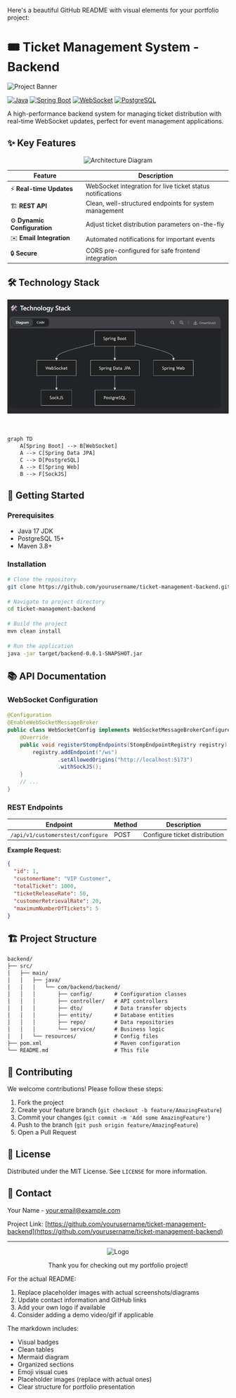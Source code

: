 Here's a beautiful GitHub README with visual elements for your portfolio project:

# 🎟️ Ticket Management System - Backend

![Project Banner](https://via.placeholder.com/1200x400/4a6fa5/ffffff?text=Ticket+Management+System+Backend)

[![Java](https://img.shields.io/badge/Java-17-%23ED8B00?logo=openjdk)](https://java.com)
[![Spring Boot](https://img.shields.io/badge/Spring%20Boot-3.1.5-%236DB33F?logo=spring)](https://spring.io)
[![WebSocket](https://img.shields.io/badge/WebSocket-STOMP-%23FF6600?logo=socket.io)](https://docs.spring.io/spring-framework/docs/current/reference/html/web.html#websocket)
[![PostgreSQL](https://img.shields.io/badge/PostgreSQL-15-%23336791?logo=postgresql)](https://www.postgresql.org)

A high-performance backend system for managing ticket distribution with real-time WebSocket updates, perfect for event management applications.

## ✨ Key Features

<div align="center">
  <img src="https://via.placeholder.com/800x400/4a6fa5/ffffff?text=System+Architecture" alt="Architecture Diagram">
</div>

| Feature | Description |
|---------|-------------|
| ⚡ **Real-time Updates** | WebSocket integration for live ticket status notifications |
| 🏗️ **REST API** | Clean, well-structured endpoints for system management |
| ⚙️ **Dynamic Configuration** | Adjust ticket distribution parameters on-the-fly |
| ✉️ **Email Integration** | Automated notifications for important events |
| 🔒 **Secure** | CORS pre-configured for safe frontend integration |

## 🛠️ Technology Stack
![Portfolio Screenshot](https://github.com/SUPUN-GIMHANA/Ticket-Booking-System/blob/main/Screenshot%202025-05-13%20221620.png?raw=true)
```mermaid


graph TD
    A[Spring Boot] --> B[WebSocket]
    A --> C[Spring Data JPA]
    C --> D[PostgreSQL]
    A --> E[Spring Web]
    B --> F[SockJS]
```

## 🚀 Getting Started

### Prerequisites

- Java 17 JDK
- PostgreSQL 15+
- Maven 3.8+

### Installation

```bash
# Clone the repository
git clone https://github.com/yourusername/ticket-management-backend.git

# Navigate to project directory
cd ticket-management-backend

# Build the project
mvn clean install

# Run the application
java -jar target/backend-0.0.1-SNAPSHOT.jar
```

## 📚 API Documentation

### WebSocket Configuration
```java
@Configuration
@EnableWebSocketMessageBroker
public class WebSocketConfig implements WebSocketMessageBrokerConfigurer {
    @Override
    public void registerStompEndpoints(StompEndpointRegistry registry) {
        registry.addEndpoint("/ws")
                .setAllowedOrigins("http://localhost:5173")
                .withSockJS();
    }
    // ...
}
```

### REST Endpoints
| Endpoint | Method | Description |
|----------|--------|-------------|
| `/api/v1/customerstest/configure` | POST | Configure ticket distribution |

**Example Request:**
```json
{
  "id": 1,
  "customerName": "VIP Customer",
  "totalTicket": 1000,
  "ticketReleaseRate": 50,
  "customerRetrievalRate": 20,
  "maximumNumberOfTickets": 5
}
```

## 🏗️ Project Structure

```
backend/
├── src/
│   ├── main/
│   │   ├── java/
│   │   │   └── com/backend/backend/
│   │   │       ├── config/       # Configuration classes
│   │   │       ├── controller/   # API controllers
│   │   │       ├── dto/          # Data transfer objects
│   │   │       ├── entity/       # Database entities
│   │   │       ├── repo/         # Data repositories
│   │   │       └── service/      # Business logic
│   │   └── resources/            # Config files
├── pom.xml                       # Maven configuration
└── README.md                     # This file
```

## 🤝 Contributing

We welcome contributions! Please follow these steps:

1. Fork the project
2. Create your feature branch (`git checkout -b feature/AmazingFeature`)
3. Commit your changes (`git commit -m 'Add some AmazingFeature'`)
4. Push to the branch (`git push origin feature/AmazingFeature`)
5. Open a Pull Request

## 📄 License

Distributed under the MIT License. See `LICENSE` for more information.

## 📧 Contact

Your Name - [your.email@example.com](mailto:your.email@example.com)

Project Link: [https://github.com/yourusername/ticket-management-backend](https://github.com/yourusername/ticket-management-backend)

---

<div align="center">
  <img src="https://via.placeholder.com/200/4a6fa5/ffffff?text=TMS" alt="Logo" width="100">
  <p>Thank you for checking out my portfolio project!</p>
</div>

For the actual README:
1. Replace placeholder images with actual screenshots/diagrams
2. Update contact information and GitHub links
3. Add your own logo if available
4. Consider adding a demo video/gif if applicable

The markdown includes:
- Visual badges
- Clean tables
- Mermaid diagram
- Organized sections
- Emoji visual cues
- Placeholder images (replace with actual ones)
- Clear structure for portfolio presentation
